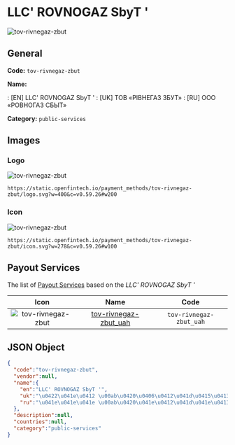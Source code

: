 
# LLC' ROVNOGAZ SbyT ' 
![tov-rivnegaz-zbut](https://static.openfintech.io/payment_methods/tov-rivnegaz-zbut/logo.svg?w=400&c=v0.59.26#w200)  

## General 
**Code:** `tov-rivnegaz-zbut` 
 
**Name:** 
 
:	[EN] LLC' ROVNOGAZ SbyT ' 
:	[UK] ТОВ «РІВНЕГАЗ ЗБУТ» 
:	[RU] ООО «РОВНОГАЗ СБЫТ» 
 
**Category:** `public-services` 
 

## Images 

### Logo 
![tov-rivnegaz-zbut](https://static.openfintech.io/payment_methods/tov-rivnegaz-zbut/logo.svg?w=400&c=v0.59.26#w200)  

```
https://static.openfintech.io/payment_methods/tov-rivnegaz-zbut/logo.svg?w=400&c=v0.59.26#w200
```  

### Icon 
![tov-rivnegaz-zbut](https://static.openfintech.io/payment_methods/tov-rivnegaz-zbut/icon.svg?w=278&c=v0.59.26#w100)  

```
https://static.openfintech.io/payment_methods/tov-rivnegaz-zbut/icon.svg?w=278&c=v0.59.26#w100
```  

## Payout Services 
 
The list of [Payout Services](/payout-services/) based on the _LLC' ROVNOGAZ SbyT '_ 

|Icon|Name|Code| 
|:---:|:---:|:---:| 
|![tov-rivnegaz-zbut](https://static.openfintech.io/payout_methods/tov-rivnegaz-zbut/icon.png?w=278&c=v0.59.26#w40) |[tov-rivnegaz-zbut_uah](/payout-services/tov-rivnegaz-zbut_uah/)|`tov-rivnegaz-zbut_uah`| 
 

## JSON Object 

```json
{
  "code":"tov-rivnegaz-zbut",
  "vendor":null,
  "name":{
    "en":"LLC' ROVNOGAZ SbyT '",
    "uk":"\u0422\u041e\u0412 \u00ab\u0420\u0406\u0412\u041d\u0415\u0413\u0410\u0417 \u0417\u0411\u0423\u0422\u00bb",
    "ru":"\u041e\u041e\u041e \u00ab\u0420\u041e\u0412\u041d\u041e\u0413\u0410\u0417 \u0421\u0411\u042b\u0422\u00bb"
  },
  "description":null,
  "countries":null,
  "category":"public-services"
}
```  

